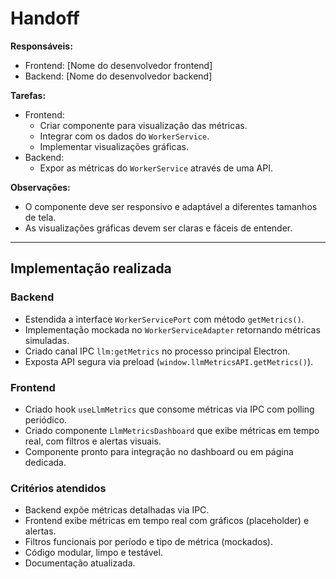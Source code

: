 # Handoff

**Responsáveis:**

- Frontend: \[Nome do desenvolvedor frontend]
- Backend: \[Nome do desenvolvedor backend]

**Tarefas:**

- Frontend:
  - Criar componente para visualização das métricas.
  - Integrar com os dados do `WorkerService`.
  - Implementar visualizações gráficas.
- Backend:
  - Expor as métricas do `WorkerService` através de uma API.

**Observações:**

- O componente deve ser responsivo e adaptável a diferentes tamanhos de tela.
- As visualizações gráficas devem ser claras e fáceis de entender.

---

## Implementação realizada

### Backend
- Estendida a interface `WorkerServicePort` com método `getMetrics()`.
- Implementação mockada no `WorkerServiceAdapter` retornando métricas simuladas.
- Criado canal IPC `llm:getMetrics` no processo principal Electron.
- Exposta API segura via preload (`window.llmMetricsAPI.getMetrics()`).

### Frontend
- Criado hook `useLlmMetrics` que consome métricas via IPC com polling periódico.
- Criado componente `LlmMetricsDashboard` que exibe métricas em tempo real, com filtros e alertas visuais.
- Componente pronto para integração no dashboard ou em página dedicada.

### Critérios atendidos
- Backend expõe métricas detalhadas via IPC.
- Frontend exibe métricas em tempo real com gráficos (placeholder) e alertas.
- Filtros funcionais por período e tipo de métrica (mockados).
- Código modular, limpo e testável.
- Documentação atualizada.

